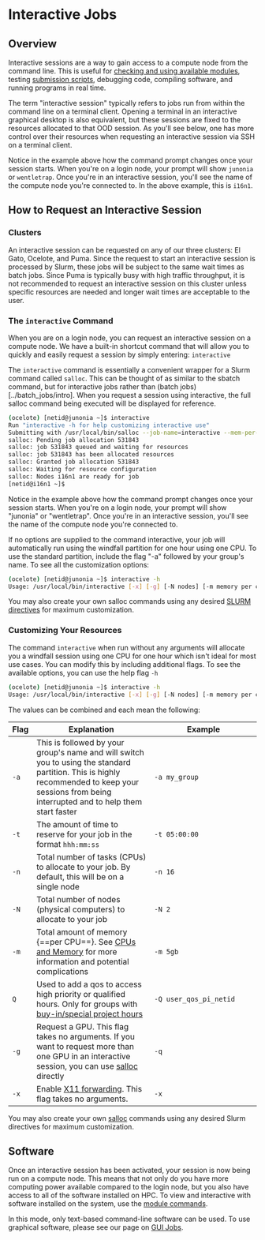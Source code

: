 # Interactive Jobs

## Overview

Interactive sessions are a way to gain access to a compute node from the command line. This is useful for [checking and using available modules](../../software/modules/), testing [submission scripts](../batch_jobs/int), debugging code, compiling software, and running programs in real time. 

The term "interactive session" typically refers to jobs run from within the command line on a terminal client. Opening a terminal in an interactive graphical desktop is also equivalent, but these sessions are fixed to the resources allocated to that OOD session. As you'll see below, one has more control over their resources when requesting an interactive session via SSH on a terminal client.

Notice in the example above how the command prompt changes once your session starts. When you're on a login node, your prompt will show ```junonia``` or ```wentletrap```. Once you're in an interactive session, you'll see the name of the compute node you're connected to. In the above example, this is ```i16n1```.


## How to Request an Interactive Session

### Clusters 

An interactive session can be requested on any of our three clusters: El Gato, Ocelote, and Puma. Since the request to start an interactive session is processed by Slurm, these jobs will be subject to the same wait times as batch jobs. Since Puma is typically busy with high traffic throughput, it is not recommended to request an interactive session on this cluster unless specific resources are needed and longer wait times are acceptable to the user. 

### The ```interactive``` Command

When you are on a login node, you can request an interactive session on a compute node. We have a built-in shortcut command that will allow you to quickly and easily request a session by simply entering: ```interactive```

The ```interactive``` command is essentially a convenient wrapper for a Slurm command called ```salloc```. This can be thought of as similar to the sbatch command, but for interactive jobs rather than (batch jobs)[../batch_jobs/intro]. When you request a session using interactive, the full salloc command being executed will be displayed for reference.

```bash
(ocelote) [netid@junonia ~]$ interactive
Run "interactive -h for help customizing interactive use"
Submitting with /usr/local/bin/salloc --job-name=interactive --mem-per-cpu=4GB --nodes=1    --ntasks=1 --time=01:00:00 --account=windfall --partition=windfall
salloc: Pending job allocation 531843
salloc: job 531843 queued and waiting for resources
salloc: job 531843 has been allocated resources
salloc: Granted job allocation 531843
salloc: Waiting for resource configuration
salloc: Nodes i16n1 are ready for job
[netid@i16n1 ~]$
```

Notice in the example above how the command prompt changes once your session starts. When you're on a login node, your prompt will show "junonia" or "wentletrap". Once you're in an interactive session, you'll see the name of the compute node you're connected to. 

If no options are supplied to the command interactive, your job will automatically run using the windfall partition for one hour using one CPU. To use the standard partition, include the flag "-a" followed by your group's name. To see all the customization options:

```bash
(ocelote) [netid@junonia ~]$ interactive -h
Usage: /usr/local/bin/interactive [-x] [-g] [-N nodes] [-m memory per core] [-n ncpus per node] [-Q optional qos] [-t hh::mm:ss] [-a account to charge]
```

You may also create your own salloc commands using any desired [SLURM directives](../batch_jobs/slurm_reference) for maximum customization.


### Customizing Your Resources

The command ```interactive``` when run without any arguments will allocate you a windfall session using one CPU for one hour which isn't ideal for most use cases. You can modify this by including additional flags. To see the available options, you can use the help flag ```-h```

```bash
(ocelote) [netid@junonia ~]$ interactive -h
Usage: /usr/local/bin/interactive [-x] [-g] [-N nodes] [-m memory per core] [-n total number of tasks] [-Q optional qos] [-t hh::mm:ss] [-a account to charge]
```
The values can be combined and each mean the following:

|Flag|Explanation|<div style="width:200px">Example</div>|
|-|-|-|
|```-a```|This is followed by your group's name and will switch you to using the standard partition. This is highly recommended to keep your sessions from being interrupted and to help them start faster|```-a my_group```|
|```-t```|The amount of time to reserve for your job in the format ```hhh:mm:ss```|```-t 05:00:00```|
|```-n```|Total number of tasks (CPUs) to allocate to your job. By default, this will be on a single node|```-n 16```|
|```-N```|Total number of nodes (physical computers) to allocate to your job|```-N 2```|
|```-m```|Total amount of memory {==per CPU==}. See [CPUs and Memory](../cpus_and_memory/) for more information and potential complications|```-m 5gb```|
|```Q```|Used to add a qos to access high priority or qualified hours. Only for groups with [buy-in/special project hours](../../resources/allocations/)|```-Q user_qos_pi_netid```|
|```-g```|Request a GPU. This flag takes no arguments. If you want to request more than one GPU in an interactive session, you can use [salloc](/running_jobs/batch_jobs/slurm_documentation/) directly|```-q```|
|```-x```|Enable [X11 forwarding](/registration_and_access/system_access/#x11-forwarding). This flag takes no arguments.|```-x```|

You may also create your own [salloc](https://slurm.schedmd.com/salloc.html) commands using any desired Slurm directives for maximum customization.


## Software

Once an interactive session has been activated, your session is now being run on a compute node. This means that not only do you have more computing power available compared to the login node, but you also have access to all of the software installed on HPC. To view and interactive with software installed on the system, use the [module commands](../../software/modules/). 

In this mode, only text-based command-line software can be used. To use graphical software, please see our page on [GUI Jobs](../open_on_demand). 